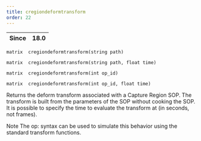 ```yaml
---
title: cregiondeformtransform
order: 22
---
```

| Since | 18.0 |
| --- | --- |

`matrix  cregiondeformtransform(string path)`

`matrix  cregiondeformtransform(string path, float time)`

`matrix  cregiondeformtransform(int op_id)`

`matrix  cregiondeformtransform(int op_id, float time)`

Returns the deform transform associated with a Capture Region SOP.
The transform is built from the parameters of the SOP without cooking the SOP.
It is possible to specify the time to evaluate the transform at (in seconds, not frames).

Note
The op: syntax can be used to simulate this behavior using the standard transform functions.
